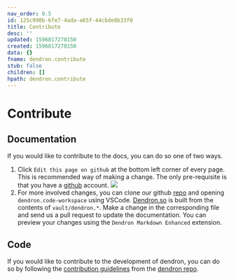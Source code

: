 ```yaml
---
nav_order: 9.5
id: 125c990b-6fe7-4ada-a65f-44cbde8b33f0
title: Contribute
desc: ''
updated: 1596817278150
created: 1596817278150
data: {}
fname: dendron.contribute
stub: false
children: []
hpath: dendron.contribute
---
```

# Contribute

## Documentation

If you would like to contribute to the docs, you can do so one of two ways.

1. Click `Edit this page on github` at the bottom left corner of every page. This is recommended way of making a change. The only pre-requisite is that you have a [github](https://github.com/) account.
   <a href="https://www.loom.com/share/4a1b67f3fd1a40dab16949e9ea5e53dc"> <img style="" src="https://cdn.loom.com/sessions/thumbnails/4a1b67f3fd1a40dab16949e9ea5e53dc-with-play.gif"> </a>
2. For more involved changes, you can clone our github [repo](https://github.com/dendronhq/dendron-template) and opening `dendron.code-workspace` using VSCode.  [Dendron.so](https://www.dendron.so) is built from the contents of `vault/dendron.*`. Make a change in the corresponding file and send us a pull request to update the documentation. You can preview your changes using the `Dendron Markdown Enhanced` extension.

## Code

If you would like to contribute to the development of dendron, you can do so by following the [contribution guidelines](https://github.com/dendronhq/dendron/blob/master/docs/CONTRIBUTING.md) from the [dendron repo](https://github.com/dendronhq/dendron).
